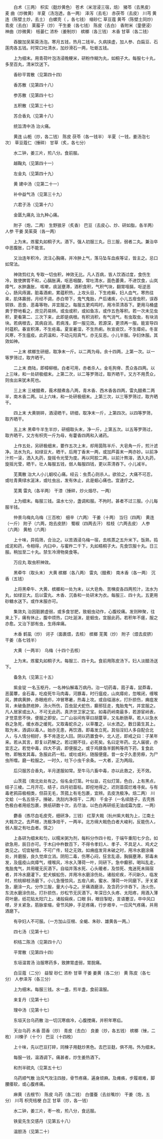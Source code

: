 <!-- { "loadSidebar": true } -->
　　白术（三两） 枳实（麸炒黄色） 苍术（米泔浸三宿，焙） 猪苓（去黑皮） 麦 曲（炒微黄） 半夏（汤泡透，各一两） 泽泻（去毛） 赤茯苓（去皮） 川芎 黄连（陈壁土炒，去土） 白螺壳（ ，各七钱） 缩砂仁 草豆蔻 黄芩（陈壁土同炒） 青皮（去白） 莱菔子（炒） 干生姜（各七钱） 陈皮（去白） 香附米（童便浸）神曲（炒微黄） 栝蒌仁 浓朴（姜制炒） 槟榔（各三钱） 木香 甘草（各二钱）

　　吞酸加吴茱萸汤泡。寒月五钱，热月二钱半。久病挟虚，加人参、白扁豆、石莲肉各五钱。时常口吐清水，加炒滑石一两，牡蛎五钱。

　　上为细末。用青荷叶泡汤浸晚粳米，研粉作糊为丸，如桐子大。每服七十丸，多至百丸，清米饮送下。

　　香砂平胃散（见第四十四）

　　香苏散（见第四十八）

　　参苏散（见第四十七）

　　五积散（见第三十七）

　　苏合香丸（见第十八）

　　统旨清中汤 治火痛。

　　黄连 山栀（炒，各二钱） 陈皮 茯苓（各一钱半） 半夏（一钱，姜汤泡七次） 草豆蔻仁（捶碎） 甘草（炙，各七分）

　　水二钟，姜三片，煎八分。食前服。

　　越鞠丸（见第四十一）

　　左金丸（见第四十九）

　　黄 建中汤（见第二十一）

　　补中益气汤（见第三十九）

　　六君子汤（见第十六）

　　金匮九痛丸 治九种心痛。

　　附子（炮，二两） 生野狼牙（炙香） 巴豆（去皮心、炒、研如脂，各半两） 人参 干姜 吴茱萸（各一两）

　　上为末。炼蜜丸如桐子大。酒下。强人初服三丸，日三服，弱者二丸。兼治卒中恶腹胀，口不能言。

　　又治连年积冷，流注心胸痛，并冷肿上气，落马坠车血疾等证，皆主之。忌口如常法。

　　神效剪红丸 专取一切虫积，神效无比。凡人百病，皆人饮酒过度，食伤生冷，致使脾胃不和，心膈胀满，呕恶咽酸，常吐清水，面色萎黄，不进饮食，山岚瘴气，水肿蛊胀， 咳嗽，痰涎壅滞，酒积食积，气积气块，翻胃噎膈，呕逆恶心，肠风痔漏，脏毒酒痢，累蕴积热，上攻头目，下生疮癣，妇人血气，寒热往来，肌体羸弱，月经不调，赤白带下，鬼气鬼胎，产后诸疾，小儿五疳虫积，误吞铜铁、恶食、恶毒等物，并宜服之。每服五更鸡鸣时，用冷茶清吞下。更用马桶盛粪于野地看之，庶见药易辨。或虫或积，或如鱼冻，或作五色等积。若一次未见虫积，更看第二、三次下来，此即是病根。有积消积，有气消气，有虫取虫，有块消块。若病根去，其病自消。若病浅，即一服见效。若源深，更须再一服。能宣导四时蕴积。春宣积滞，不生疮毒。夏宣暑湿，不生热痢。秋宣痰饮，不生瘴疟。冬宣风寒，不生瘟疫。此药温和，不动元阳真气，亦无反恶。小儿半服。孕妇休服。其效如神。

　　一上末 槟榔生研细，取净末一斤。以二两为母。余十四两，上第一次。以一等罗筛过，取齐晒干。

　　二上末 商陆，即樟柳根。白者可用，赤者杀人。金毛狗脊、贯众各四两。以上三味，和一处研极细末。上第二次，以二等罗筛过，取齐晒干。又方不用贯众，则虫出来犹未死也。

　　三上末 三棱醋煮，莪术醋煮各八两，青木香、西木香各四两，雷丸醋煮二两半，南木香二两。以上六味，和一处研极细末。上第三次，以三等罗筛过，取齐晒干。

　　四上末 大黄铡碎，酒浸晒干。研细，取净末一斤，上第四次。以四等罗筛，取齐晒干。

　　五上末 黑牵牛半生半炒，研细取头末，净一斤，上第五次。以五等罗筛过，取齐晒干。又方有枳壳一斤为母，有藿香四两和入诸药。

　　上作五处，另研极细末，要作五次上末，却用茵陈半斤、大皂角一斤，煎汁滤净。法水为丸，如绿豆大，晒干。后用丁香末一两，或加芦荟末一两亦妙。以前净汁煎一滚，洒入丸药，旋摇令光莹为度。再以阿胶二两，以前汁熬溶，洒入丸药，旋摇光莹，晒干。壮人每服五钱，弱人每服四钱，更以茶清吞下。小儿减半。

　　芜荑散 治大人小儿蛔咬心痛。经云：虫贯心则杀人。欲验之，大痛不可忍，或吐青黄绿水涎沫，或吐虫出，发有休止，此是蛔心痛也。宜速疗之。

　　芜荑 雷丸（各半两） 干漆（捶碎，炒火烟尽，一两）

　　上为细末。每服三钱。温水七分，盏调和服。不拘时。甚者不过三服。小儿每服半钱。

　　仲景乌梅丸乌梅（三百枚） 细辛（六两） 干姜（十两） 当归（四两） 黄连（一斤） 附子（六两，炮去皮脐） 蜀椒（四两去汗） 桂枝（六两去皮） 人参（六两） 黄柏（六两）

　　上十味，异捣筛，合治之。以苦酒浸乌梅一宿，去核蒸之五升米下。饭熟，捣成泥和药，令相得，内臼中，与蜜杵二千下，丸如梧桐子大。先食饮服十丸。日三服。稍加至二十丸。禁生冷滑物臭食等。

　　万应丸 取虫积神效。

　　黑牵牛（取头末） 大黄 槟榔（各八两） 雷丸（醋煮） 南木香（各一两） 沉香（五钱）

　　上将黑牵牛、大黄、槟榔和一处为末，以大皂角、苦楝皮各四两煎汁，法水为丸，如绿豆大。后以雷丸、木香、沉香和一处研末为衣。每服三、四十丸，五更用砂糖水送下。或作末服亦可。

　　集效丸 治因脏腑虚弱，或多食甘肥，致蛔虫动作，心腹绞痛。发则种聚，往来上下，痛有休止，腹中烦热，口吐涎沫，是蛔虫，宜服此药。若积年不瘥，服之亦愈。又治下部有虫，生痔痒痛。

　　木香 鹤虱（炒） 诃子（面裹煨，去核） 槟榔 芜荑（炒） 附子（煨去皮脐） 干姜（各七钱半）

　　大黄（一两半） 乌梅（十四个去核）

　　上为末。炼蜜丸如桐子大。每服三、四十丸。食前用陈皮汤下。妇人淡醋汤送下。

　　备急丸（见第三十五）

　　紫金锭 一名玉枢丹，一名神仙解毒万病丹。治一切药毒，菰子毒，鼠莽毒，恶菌蕈，金石毒，吃疫死牛马肉毒，河豚毒，时行瘟疫，山岚瘴疟，忽喉闭，缠喉风，脾病黄肿，赤眼疮疖，冲冒寒暑，热毒上攻。或自缢溺水，打扑损伤，痈疽发背，未破鱼脐疮肿，汤火所伤，百虫鼠犬蛇伤，癫邪狂走，鬼胎鬼气，并宜服之。凡人居家或出入，不可无此药。真济世卫家之宝。如毒药岭南最多，若游宦岭表，才觉意思不快，便服之即安。二广山谷间有草曰胡蔓草，又名断肠草。若人以急水吞之急死，缓水吞之缓死。又取毒蛇杀之，以草覆之，以水洒之。数日菌生其上。取为末，酒调以毒人。始亦无患，再饮酒，即毒发立死。其俗淫妇人多自配合北人，与人情分相好，多不肯逐北人回。阴以药置食中，北人还，即戒之曰：子某年来。若从其言，即复以药解之。若过期不往，必死矣。名曰定年药。北人届彼，亦宜志之。若觉中毒，四大不调，即便服之。或于鸡豚鱼羊鹅鸭等肉下药，复食此物，即触发其毒。急服此药一粒。或吐或利，随服便瘥。昔一女子久患劳瘵，为尸虫所噬。磨一粒服之。一时久，吐下小虫千余条。一大者，正为两段。

　　后只服苏合香丸，半月遂服如常。至牛马六畜中毒，亦以此救之，无不效。

　　山茨菰（南北处处有之。俗名金灯笼。叶似韭，花似灯笼，色白，上有黑点，结子三棱。二月开花、结子，四月初苗枯。即挖地得之，迟则苗腐烂难寻矣。与有毒老鸦蒜极相类，但蒜无毛，茨菰上有毛包裹，宜辨。去皮洗极净。焙二两） 川文蛤（一名五倍子。捶破，洗刮内净焙干，二两） 千金子（一名续随子，去壳拣色极白者用纸包裹，换纸研数十次，去尽油，以色白再研纸无油成霜为度，一两）

　　麝香（拣尽血毛皮壳，细研净，三钱） 红芽大戟（杭州紫大戟为上，江南土大戟次之。去芦根，洗极净焙干，一两半。北方绵大戟色白者大峻利，反能伤人，弱人服之有吐血者。慎之）

　　上各研为细末和匀，以糯米粥为剂，每料分作四十粒，于端午重阳七夕合。如欲急用，辰日亦可。于木臼中杵数百下，不得令孝妇人、孝子、不具足人、鸡犬之类见之。切宜秘惜，不可广传，轻之无效。如痈疽发背未破之时，用冷水磨涂痛处，并磨服，良久觉痒立消。阴阳二毒，伤寒心闷，狂言乱语，胸膈壅滞，邪毒未发，及瘟疫山岚瘴气，缠喉风，冷水入薄荷一叶，同研下。急中癫邪，喝叫乱走，鬼胎鬼气，并用暖无灰酒下。自缢并落水死、心头暖者，及惊死、鬼迷死未隔宿者，并冷水磨灌下。蛇犬蜈蚣伤，并用冷水磨涂伤处。诸般疟疾，不问新久，临发时，煎桃柳枝汤磨下。小儿急慢惊风，五疳八痢，蜜水、薄荷一叶同磨下。牙关紧急，磨涂一丸，分作三服，量大小与之。牙痛酒磨涂，及含药少许吞下。汤火伤，东流水磨涂伤处。打扑损伤，炒松节无灰酒下。年深日久头疼、太阳疼，用酒入薄荷叶磨，纸花贴太阳穴上。诸般痫疾，口眼 斜，眼目掣眨，言语蹇涩，卒中风口噤，牙关紧急，筋脉挛缩，骨节风肿，手足疼痛，行步艰辛，一应风气疼痛，并用酒磨下。

　　有孕妇人不可服。（一方加山豆根、全蝎、朱砂、雄黄各一两。）

　　四七汤（见第十七）

　　枳桔二陈汤（见第四十八）

　　平胃散（见第四十四）

　　东垣温胃汤 治服寒药多，致脾胃虚弱，胃脘痛。

　　白豆蔻（二分） 益智 砂仁 浓朴 甘草 干姜 姜黄（各二分） 黄 陈皮（各七分） 人参泽泻（各三分）

　　上为细末。每服三钱。水一盏，煎半盏，食前温服。

　　来复丹（见第十七）

　　理中汤（见第十七）

　　东垣天台乌药散 治一切沉寒痼冷，心腹搅痛，并积年寒疝。

　　天台乌药 木香 茴香（炒） 青皮（去白） 良姜（炒，各五钱） 槟榔（锉，二枚） 川楝子（十个） 巴豆（十四枚）

　　上十味，先以巴豆打碎，同楝子用麸炒黑色。去巴豆麸，俱不用。外为细末。

　　每服一钱，温酒调下。痛甚者，炒生姜热酒下。

　　和剂半硫丸（见第五十七）

　　乌药顺气散 治风气攻注四肢，骨节疼痛，遍身顽麻。及瘫痪，步履艰难，脚腰痿软，或心腹疼痛。

　　麻黄（去根节） 陈皮 乌药（各二钱） 白僵蚕（去丝嘴炒） 干姜（炮，五分） 川芎 枳壳桔梗 白芷 甘草（炒，各一钱）

　　水二钟，姜三片，枣一枚，煎八分，食远服。

　　铁瓮先生交感丹（见第五十八）

　　温胆汤（见第二十）

